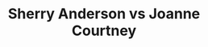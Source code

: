 ---
title: Sherry Anderson vs Joanne Courtney
player1:
  name: Anderson, Sherry
  percent: 81
  wins: 2
  losses: 3
player2:
  name: Courtney, Joanne
  percent: 86
  wins: 3
  losses: 2
games:
- player1:
    team: SK
    position: Third
    percent: 89
    win: 1
    loss: 0
  player2:
    team: AB
    position: Third
    percent: 83
    win: 0
    loss: 1
  event: Hearts
  year: 2014
  draw: Round Robin(4)
  score: SK 8 - AB 6
- player1:
    team: SK
    position: Third
    percent: 90
    win: 0
    loss: 1
  player2:
    team: AB
    position: Third
    percent: 80
    win: 1
    loss: 0
  event: Hearts
  year: 2014
  draw: Page 3-4(19)
  score: AB 8 - SK 7
- player1:
    team: SK
    position: Third
    percent: 70
    win: 0
    loss: 1
  player2:
    team: CA
    position: Second
    percent: 95
    win: 1
    loss: 0
  event: Hearts
  year: 2015
  draw: Round Robin(2)
  score: SK 3 - CA 6
- player1:
    team: SK
    position: Third
    percent: 83
    win: 1
    loss: 0
  player2:
    team: CA
    position: Second
    percent: 82
    win: 0
    loss: 1
  event: Hearts
  year: 2015
  draw: Page 3-4(19)
  score: CA 7 - SK 8
- player1:
    team: SK
    position: Third
    percent: 74
    win: 0
    loss: 1
  player2:
    team: CA
    position: Second
    percent: 89
    win: 1
    loss: 0
  event: Hearts
  year: 2015
  draw: Bronze(21)
  score: CA 7 - SK 5
- player1:
    team: LAW
    position: Third
    percent: 68
    win: 0
    loss: 1
  player2:
    team: SWE
    position: Third
    percent: 81
    win: 1
    loss: 0
  event: Trials (Women)
  year: 2013
  draw: Round Robin(3)
  score: SWE 8 - LAW 6
---